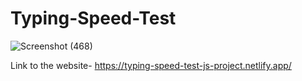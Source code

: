 # Typing-Speed-Test

![Screenshot (468)](https://user-images.githubusercontent.com/86377189/162526559-7e961bde-7288-4341-b3fb-ea9676b42e98.png)

Link to the website- https://typing-speed-test-js-project.netlify.app/
